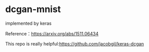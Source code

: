 # dcgan-mnist
implemented by keras

Reference：https://arxiv.org/abs/1511.06434

This repo is really helpful:https://github.com/jacobgil/keras-dcgan


